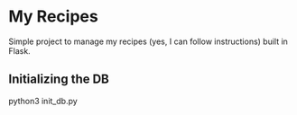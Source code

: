 # My Recipes
Simple project to manage my recipes (yes, I can follow instructions) built in Flask.

## Initializing the DB
python3 init_db.py
